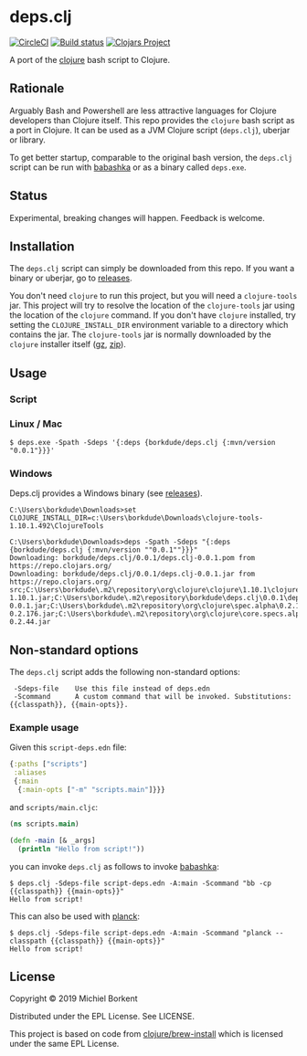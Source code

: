 # deps.clj

[![CircleCI](https://circleci.com/gh/borkdude/deps.clj/tree/master.svg?style=shield)](https://circleci.com/gh/borkdude/deps.clj/tree/master)
[![Build status](https://ci.appveyor.com/api/projects/status/wwfs4utm08dd9vx2/branch/master?svg=true)](https://ci.appveyor.com/project/borkdude/deps.clj/branch/master)
[![Clojars Project](https://img.shields.io/clojars/v/borkdude/deps.clj.svg)](https://clojars.org/borkdude/deps.clj)

A port of the [clojure](https://github.com/clojure/brew-install/) bash script to
Clojure.

## Rationale

Arguably Bash and Powershell are less attractive languages for Clojure
developers than Clojure itself. This repo provides the `clojure` bash script as
a port in Clojure. It can be used as a JVM Clojure script (`deps.clj`), uberjar
or library.

To get better startup, comparable to the original bash version, the `deps.clj`
script can be run with [babashka](https://github.com/borkdude/babashka/) or as a
binary called `deps.exe`.

## Status

Experimental, breaking changes will happen. Feedback is welcome.

## Installation

The `deps.clj` script can simply be downloaded from this repo. If you want a
binary or uberjar, go to
[releases](https://github.com/borkdude/deps.clj/releases).

You don't need `clojure` to run this project, but you will need a
`clojure-tools` jar. This project will try to resolve the location of the
`clojure-tools` jar using the location of the `clojure` command. If you don't
have `clojure` installed, try setting the `CLOJURE_INSTALL_DIR` environment
variable to a directory which contains the jar. The `clojure-tools` jar is
normally downloaded by the `clojure` installer itself
([gz](https://download.clojure.org/install/clojure-tools-1.10.1.492.tar.gz),
[zip](https://download.clojure.org/install/clojure-tools-1.10.1.492.zip)).

## Usage

### Script

### Linux / Mac

``` shell
$ deps.exe -Spath -Sdeps '{:deps {borkdude/deps.clj {:mvn/version "0.0.1"}}}'

```

### Windows

Deps.clj provides a Windows binary (see
[releases](https://github.com/borkdude/deps.clj/releases)).

``` shell
C:\Users\borkdude\Downloads>set CLOJURE_INSTALL_DIR=c:\Users\borkdude\Downloads\clojure-tools-1.10.1.492\ClojureTools

C:\Users\borkdude\Downloads>deps -Spath -Sdeps "{:deps {borkdude/deps.clj {:mvn/version ""0.0.1""}}}"
Downloading: borkdude/deps.clj/0.0.1/deps.clj-0.0.1.pom from https://repo.clojars.org/
Downloading: borkdude/deps.clj/0.0.1/deps.clj-0.0.1.jar from https://repo.clojars.org/
src;C:\Users\borkdude\.m2\repository\org\clojure\clojure\1.10.1\clojure-1.10.1.jar;C:\Users\borkdude\.m2\repository\borkdude\deps.clj\0.0.1\deps.clj-0.0.1.jar;C:\Users\borkdude\.m2\repository\org\clojure\spec.alpha\0.2.176\spec.alpha-0.2.176.jar;C:\Users\borkdude\.m2\repository\org\clojure\core.specs.alpha\0.2.44\core.specs.alpha-0.2.44.jar
```

## Non-standard options

The `deps.clj` script adds the following non-standard options:

```
 -Sdeps-file    Use this file instead of deps.edn
 -Scommand      A custom command that will be invoked. Substitutions: {{classpath}}, {{main-opts}}.
```

### Example usage

Given this `script-deps.edn` file:

``` clojure
{:paths ["scripts"]
 :aliases
 {:main
  {:main-opts ["-m" "scripts.main"]}}}
```

and `scripts/main.cljc`:

``` clojure
(ns scripts.main)

(defn -main [& _args]
  (println "Hello from script!"))
```

you can invoke `deps.clj` as follows to invoke [babashka](https://github.com/borkdude/babashka/):

``` shell
$ deps.clj -Sdeps-file script-deps.edn -A:main -Scommand "bb -cp {{classpath}} {{main-opts}}"
Hello from script!
```

This can also be used with [planck](https://github.com/planck-repl/planck):

``` shell
$ deps.clj -Sdeps-file script-deps.edn -A:main -Scommand "planck --classpath {{classpath}} {{main-opts}}"
Hello from script!
```

## License

Copyright © 2019 Michiel Borkent

Distributed under the EPL License. See LICENSE.

This project is based on code from
[clojure/brew-install](https://github.com/clojure/brew-install/) which is
licensed under the same EPL License.
